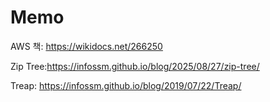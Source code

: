 # Memo

AWS 책: https://wikidocs.net/266250

Zip Tree:https://infossm.github.io/blog/2025/08/27/zip-tree/

Treap: https://infossm.github.io/blog/2019/07/22/Treap/

